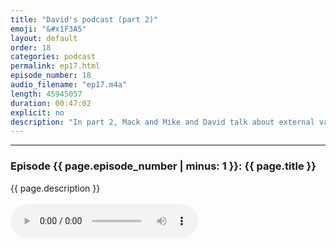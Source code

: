 ```yaml
---
title: "David's podcast (part 2)"
emoji: "&#x1F3A5"
layout: default
order: 18
categories: podcast
permalink: ep17.html
episode_number: 18
audio_filename: "ep17.m4a"
length: 45945057
duration: 00:47:02
explicit: no
description: "In part 2, Mack and Mike and David talk about external validation and the profoundness of Christopher Nolan movies. Spoilers await our listeners."
---
```


<hr />
<p>
<h3>Episode {{ page.episode_number | minus: 1 }}: {{ page.title }}</h3>
{{ page.description }}
<br />
<br />
<audio controls="">
<source src="{{ site.podcast_audio_prefix | append: page.audio_filename }}" type="audio/x-m4a" />
Your browser does not support the audio element.
</audio>
</p>
